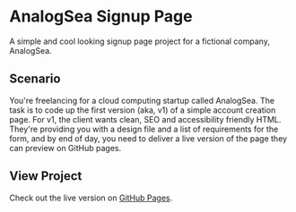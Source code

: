 # AnalogSea Signup Page

A simple and cool looking signup page project for a fictional company, AnalogSea.

## Scenario

You're freelancing for a cloud computing startup called AnalogSea. The task is to code up the first version (aka, v1) of a simple account creation page. For v1, the client wants clean, SEO and accessibility friendly HTML. They're providing you with a design file and a list of requirements for the form, and by end of day, you need to deliver a live version of the page they can preview on GitHub pages.

## View Project

Check out the live version on [GitHub Pages](https://dakshshah96.github.io/signup_page/).